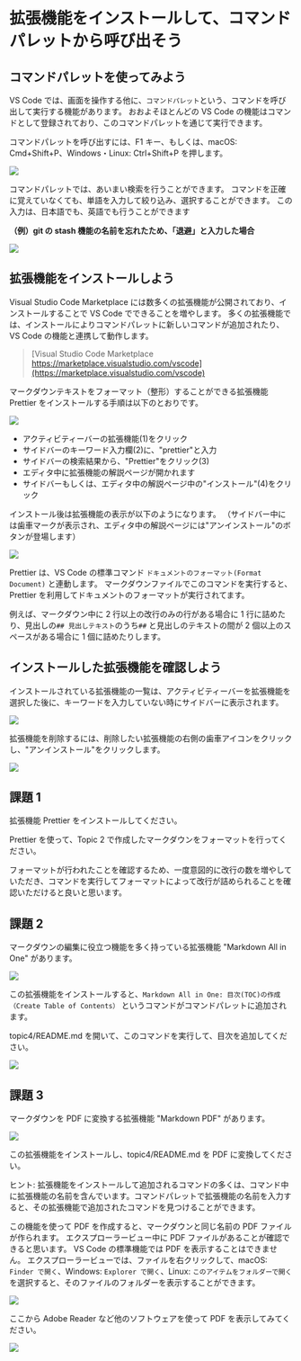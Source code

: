 # 拡張機能をインストールして、コマンドパレットから呼び出そう

## コマンドパレットを使ってみよう

VS Code では、画面を操作する他に、`コマンドパレット`という、コマンドを呼び出して実行する機能があります。
おおよそほとんどの VS Code の機能はコマンドとして登録されており、このコマンドパレットを通じて実行できます。

コマンドパレットを呼び出すには、F1 キー、もしくは、macOS: Cmd+Shift+P、Windows・Linux: Ctrl+Shift+P を押します。

![](img/command_palette.png)

コマンドパレットでは、あいまい検索を行うことができます。
コマンドを正確に覚えていなくても、単語を入力して絞り込み、選択することができます。
この入力は、日本語でも、英語でも行うことができます

**（例）git の stash 機能の名前を忘れたため、「退避」と入力した場合**

![](img/stash.png)

## 拡張機能をインストールしよう

Visual Studio Code Marketplace には数多くの拡張機能が公開されており、インストールすることで VS Code でできることを増やします。
多くの拡張機能では、インストールによりコマンドパレットに新しいコマンドが追加されたり、VS Code の機能と連携して動作します。

> [Visual Studio Code Marketplace https://marketplace.visualstudio.com/vscode](https://marketplace.visualstudio.com/vscode)

マークダウンテキストをフォーマット（整形）することができる拡張機能 Prettier をインストールする手順は以下のとおりです。

![](img/install_prettier.png)

- アクティビティーバーの拡張機能(1)をクリック
- サイドバーのキーワード入力欄(2)に、"prettier"と入力
- サイドバーの検索結果から、"Prettier"をクリック(3)
- エディタ中に拡張機能の解説ページが開かれます
- サイドバーもしくは、エディタ中の解説ページ中の"インストール"(4)をクリック

インストール後は拡張機能の表示が以下のようになります。
（サイドバー中には歯車マークが表示され、エディタ中の解説ページには"アンインストール"のボタンが登場します）

![](img/prettier_installed.png)

Prettier は、VS Code の標準コマンド `ドキュメントのフォーマット(Format Document)` と連動します。
マークダウンファイルでこのコマンドを実行すると、 Prettier を利用してドキュメントのフォーマットが実行されてます。

例えば、マークダウン中に 2 行以上の改行のみの行がある場合に 1 行に詰めたり、見出しの`## 見出しテキスト`のうち`##` と見出しのテキストの間が 2 個以上のスペースがある場合に 1 個に詰めたりします。

## インストールした拡張機能を確認しよう

インストールされている拡張機能の一覧は、アクティビティーバーを拡張機能を選択した後に、キーワードを入力していない時にサイドバーに表示されます。

![](img/installed_extensions.png)

拡張機能を削除するには、削除したい拡張機能の右側の歯車アイコンをクリックし、"アンインストール"をクリックします。

![](img/uninstall.png)

## 課題 1

拡張機能 Prettier をインストールしてください。

Prettier を使って、Topic 2 で作成したマークダウンをフォーマットを行ってください。

フォーマットが行われたことを確認するため、一度意図的に改行の数を増やしていただき、コマンドを実行してフォーマットによって改行が詰められることを確認いただけると良いと思います。

## 課題 2

マークダウンの編集に役立つ機能を多く持っている拡張機能 "Markdown All in One" があります。

![](img/markdown_all_in_one.png)

この拡張機能をインストールすると、`Markdown All in One: 目次(TOC)の作成（Create Table of Contents）` というコマンドがコマンドパレットに追加されます。

topic4/README.md を開いて、このコマンドを実行して、目次を追加してください。

![](img/toc_inserted.png)

## 課題 3

マークダウンを PDF に変換する拡張機能 "Markdown PDF" があります。

![](img/markdown_pdf.png)

この拡張機能をインストールし、topic4/README.md を PDF に変換してください。

ヒント: 拡張機能をインストールして追加されるコマンドの多くは、コマンド中に拡張機能の名前を含んでいます。コマンドパレットで拡張機能の名前を入力すると、その拡張機能で追加されたコマンドを見つけることができます。

この機能を使って PDF を作成すると、マークダウンと同じ名前の PDF ファイルが作られます。
エクスプローラービュー中に PDF ファイルがあることが確認できると思います。
VS Code の標準機能では PDF を表示することはできません。
エクスプローラービューでは、ファイルを右クリックして、macOS: `Finder で開く`、Windows: `Explorer で開く`、Linux: `このアイテムをフォルダーで開く` を選択すると、そのファイルのフォルダーを表示することができます。

![](img/pdf_in_explorer_view.png)

ここから Adobe Reader など他のソフトウェアを使って PDF を表示してみてください。

![](img/pdf.png)
